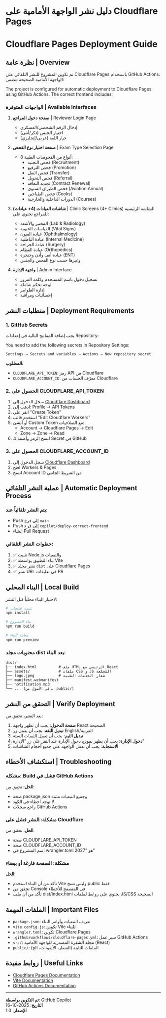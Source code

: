 # دليل نشر الواجهة الأمامية على Cloudflare Pages
# Cloudflare Pages Deployment Guide

## نظرة عامة | Overview

تم تكوين المشروع للنشر التلقائي على Cloudflare Pages باستخدام GitHub Actions. الواجهة الأمامية الصحيحة تتضمن:

The project is configured for automatic deployment to Cloudflare Pages using GitHub Actions. The correct frontend includes:

### الواجهات المتوفرة | Available Interfaces

1. **صفحة دخول المراجع** | Reviewer Login Page
   - إدخال الرقم الشخصي/العسكري
   - اختيار الجنس (ذكر/أنثى)
   - خيار اللغة (عربي/إنجليزي)

2. **صفحة اختيار نوع الفحص** | Exam Type Selection Page
   - 8 أنواع من الفحوصات الطبية:
     - فحص التجنيد (Recruitment)
     - فحص الترفيع (Promotion)
     - فحص النقل (Transfer)
     - فحص التحويل (Referral)
     - تجديد التعاقد (Contract Renewal)
     - فحص الطيران السنوي (Aviation Annual)
     - فحص الطباخين (Cooks)
     - الدورات الداخلية والخارجية (Courses)

3. **شاشات العيادات (4+ عيادات)** | Clinic Screens (4+ Clinics)
   الشاشة الرئيسية للمراجع تحتوي على:
   - المختبر والأشعة (Lab & Radiology)
   - القياسات الحيوية (Vital Signs)
   - عيادة العيون (Ophthalmology)
   - عيادة الباطنية (Internal Medicine)
   - عيادة الجراحة (Surgery)
   - عيادة العظام (Orthopedics)
   - عيادة أنف وأذن وحنجرة (ENT)
   - وغيرها حسب نوع الفحص والجنس

4. **واجهة الإدارة** | Admin Interface
   - تسجيل دخول باسم المستخدم وكلمة المرور
   - لوحة تحكم شاملة
   - إدارة الطوابير
   - إحصائيات ومراقبة

## متطلبات النشر | Deployment Requirements

### 1. GitHub Secrets

يجب إضافة المفاتيح التالية في إعدادات Repository:

You need to add the following secrets in Repository Settings:

```
Settings → Secrets and variables → Actions → New repository secret
```

**المطلوب:**
- `CLOUDFLARE_API_TOKEN`: رمز API من Cloudflare
- `CLOUDFLARE_ACCOUNT_ID`: معرّف الحساب من Cloudflare

### 2. الحصول على CLOUDFLARE_API_TOKEN

1. سجل الدخول إلى [Cloudflare Dashboard](https://dash.cloudflare.com)
2. اذهب إلى: Profile → API Tokens
3. انقر على "Create Token"
4. استخدم قالب "Edit Cloudflare Workers"
5. أو أنشئ Custom Token مع الصلاحيات:
   - Account → Cloudflare Pages → Edit
   - Zone → Zone → Read
6. انسخ الرمز وأضفه كـ Secret في GitHub

### 3. الحصول على CLOUDFLARE_ACCOUNT_ID

1. سجل الدخول إلى [Cloudflare Dashboard](https://dash.cloudflare.com)
2. افتح Workers & Pages
3. انسخ Account ID من الشريط الجانبي

## عملية النشر التلقائي | Automatic Deployment Process

### يتم النشر تلقائياً عند:
- Push إلى فرع `main`
- Push إلى فرع `copilot/deploy-correct-frontend`
- إنشاء Pull Request

### خطوات النشر التلقائي:
1. ✅ تثبيت Node.js والتبعيات
2. ✅ بناء التطبيق بواسطة Vite
3. ✅ نشر مجلد `dist` على Cloudflare Pages
4. ✅ نشر URL في تعليقات PR

## البناء المحلي | Local Build

لاختبار البناء محلياً قبل النشر:

```bash
# تثبيت التبعيات
npm install

# بناء المشروع
npm run build

# معاينة البناء
npm run preview
```

### محتويات مجلد dist بعد البناء:
```
dist/
├── index.html          # ملف HTML الرئيسي مع React
├── assets/             # ملفات CSS و JS المُجمّعة
├── logo.jpeg           # شعار الخدمات الطبية
├── manifest.webmanifest
├── notification.mp3
└── ... (باقي الأصول من public/)
```

## التحقق من النشر | Verify Deployment

بعد النشر، تحقق من:

1. **صفحة الدخول**: يجب أن تظهر واجهة React الصحيحة
2. **تبديل اللغة**: يجب أن يعمل زر English/العربية
3. **تبديل الثيم**: يجب أن تعمل الثيمات الستة
4. **دخول الإدارة**: يجب أن يظهر نموذج دخول الإدارة عند النقر على زر "الإدارة"
5. **الاستجابة**: يجب أن تعمل الواجهة على جميع أحجام الشاشات

## استكشاف الأخطاء | Troubleshooting

### مشكلة: Build فشل في GitHub Actions
**الحل**: تحقق من:
- صحة package.json وجميع التبعيات مثبتة
- لا توجد أخطاء في الكود
- راجع سجلات GitHub Actions

### مشكلة: النشر فشل على Cloudflare
**الحل**: تحقق من:
- صحة CLOUDFLARE_API_TOKEN
- صحة CLOUDFLARE_ACCOUNT_ID
- اسم المشروع في wrangler.toml هو "2027"

### مشكلة: الصفحة فارغة أو بيضاء
**الحل**:
- تأكد من أن البناء استخدم Vite وليس نسخ public فقط
- تحقق من Console في المتصفح للأخطاء
- تأكد من أن ملف dist/index.html يحتوي على روابط لملفات JS/CSS الصحيحة

## الملفات المهمة | Important Files

- `package.json`: تعريف التبعيات وأوامر البناء
- `vite.config.js`: تكوين Vite للبناء
- `wrangler.toml`: تكوين Cloudflare Pages
- `.github/workflows/cloudflare-pages.yml`: سير عمل GitHub Actions
- `src/`: مجلد الشفرة المصدرية للواجهة الأمامية (React)
- `public/`: الملفات الثابتة (الشعار، الأيقونات، الخ)

## روابط مفيدة | Useful Links

- [Cloudflare Pages Documentation](https://developers.cloudflare.com/pages/)
- [Vite Documentation](https://vitejs.dev/)
- [GitHub Actions Documentation](https://docs.github.com/en/actions)

---

**تم التكوين بواسطة**: GitHub Copilot  
**التاريخ**: 2025-10-16  
**الإصدار**: 1.0
